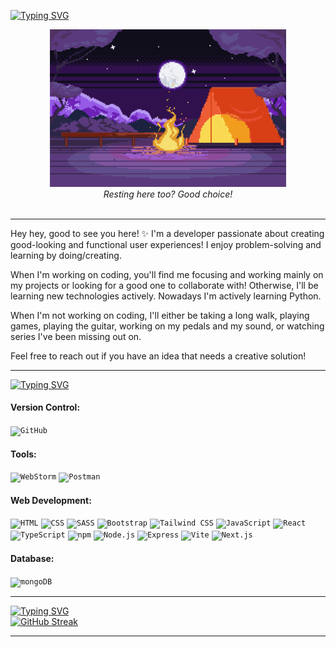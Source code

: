 <a align='center' href="https://git.io/typing-svg"><img src="https://readme-typing-svg.demolab.com?font=Fira+Code&duration=3000&pause=1000&color=A2A6F7&vCenter=true&multiline=true&random=false&width=500&height=80&lines=Welcome+to+my+GitHub+profile!;I'm+Su+Jade+and+I'm+a+developer." alt="Typing SVG" /></a>

<center><img src="7392521.jpg" alt="sky" width="75%"/></center>
<center><i>Resting here too? Good choice!</i></center>
<br>
<hr/>

Hey hey, good to see you here! ✨ I'm a developer passionate about creating good-looking and functional user experiences! I enjoy problem-solving and learning by doing/creating.

When I'm working on coding, you'll find me focusing and working mainly on my projects or looking for a good one to collaborate with! Otherwise, I'll be learning new technologies actively. Nowadays I'm actively learning Python.

When I'm not working on coding, I'll either be taking a long walk, playing games, playing the guitar, working on my pedals and my sound, or watching series I've been missing out on.

Feel free to reach out if you have an idea that needs a creative solution!
<hr/>

<a align='center' href="https://git.io/typing-svg"><img src="https://readme-typing-svg.demolab.com?font=Fira+Code&duration=3000&pause=1000&color=A2A6F7&vCenter=true&multiline=false&random=false&width=500&height=50&lines=Technologies:" alt="Typing SVG" /></a>
<h4 align='left'>Version Control:</h4>
  <div align="left">
	<code><img width="35" src="https://user-images.githubusercontent.com/25181517/192108374-8da61ba1-99ec-41d7-80b8-fb2f7c0a4948.png" alt="GitHub" title="GitHub"/></code>
  </div>

  <h4 align='left'>Tools:</h4>
  <div align="left">
    <code><img width="35" src="https://user-images.githubusercontent.com/25181517/192108893-b1eed3c7-b2c4-4e1c-9e9f-c7e83637b33d.png" alt="WebStorm" title="WebStorm"/></code>
	<code><img width="35" src="https://user-images.githubusercontent.com/25181517/192109061-e138ca71-337c-4019-8d42-4792fdaa7128.png" alt="Postman" title="Postman"/></code>
</div>

 <h4 align='left'>Web Development:</h4>
  <div align="left">
  <code><img width="35" src="https://user-images.githubusercontent.com/25181517/192158954-f88b5814-d510-4564-b285-dff7d6400dad.png" alt="HTML" title="HTML"/></code>
	<code><img width="35" src="https://user-images.githubusercontent.com/25181517/183898674-75a4a1b1-f960-4ea9-abcb-637170a00a75.png" alt="CSS" title="CSS"/></code>
	<code><img width="35" src="https://user-images.githubusercontent.com/25181517/192158956-48192682-23d5-4bfc-9dfb-6511ade346bc.png" alt="SASS" title="SASS"/></code>
	<code><img width="35" src="https://user-images.githubusercontent.com/25181517/183898054-b3d693d4-dafb-4808-a509-bab54cf5de34.png" alt="Bootstrap" title="Bootstrap"/></code>
	<code><img width="35" src="https://user-images.githubusercontent.com/25181517/202896760-337261ed-ee92-4979-84c4-d4b829c7355d.png" alt="Tailwind CSS" title="Tailwind CSS"/></code>
	<code><img width="35" src="https://user-images.githubusercontent.com/25181517/117447155-6a868a00-af3d-11eb-9cfe-245df15c9f3f.png" alt="JavaScript" title="JavaScript"/></code>
	<code><img width="35" src="https://user-images.githubusercontent.com/25181517/183897015-94a058a6-b86e-4e42-a37f-bf92061753e5.png" alt="React" title="React"/></code>
	<code><img width="35" src="https://user-images.githubusercontent.com/25181517/183890598-19a0ac2d-e88a-4005-a8df-1ee36782fde1.png" alt="TypeScript" title="TypeScript"/></code>
	<code><img width="35" src="https://user-images.githubusercontent.com/25181517/121401671-49102800-c959-11eb-9f6f-74d49a5e1774.png" alt="npm" title="npm"/></code>
	<code><img width="35" src="https://user-images.githubusercontent.com/25181517/183568594-85e280a7-0d7e-4d1a-9028-c8c2209e073c.png" alt="Node.js" title="Node.js"/></code>
	<code><img width="35" src="https://user-images.githubusercontent.com/25181517/183859966-a3462d8d-1bc7-4880-b353-e2cbed900ed6.png" alt="Express" title="Express"/></code>
	<code><img width="35" src="https://github.com/marwin1991/profile-technology-icons/assets/62091613/b40892ef-efb8-4b0e-a6b5-d1cfc2f3fc35" alt="Vite" title="Vite"/></code>
	  	<code><img width="35" src="https://github.com/marwin1991/profile-technology-icons/assets/136815194/5f8c622c-c217-4649-b0a9-7e0ee24bd704" alt="Next.js" title="Next.js"/></code>

</div>
 <h4 align='left'>Database:</h4>
  <div align="left">
	<code><img width="35" src="https://user-images.githubusercontent.com/25181517/182884177-d48a8579-2cd0-447a-b9a6-ffc7cb02560e.png" alt="mongoDB" title="mongoDB"/></code>
</div>
<hr/>
<a align='left' href="https://git.io/typing-svg"><img src="https://readme-typing-svg.demolab.com?font=Fira+Code&duration=3000&pause=1000&color=A2A6F7&vCenter=true&multiline=false&random=false&width=500&height=50&lines=Let's talk numbers:" alt="Typing SVG" /></a>
<br>
<a href="https://git.io/streak-stats"><img src="https://streak-stats.demolab.com?user=sujade&theme=tokyonight" alt="GitHub Streak" /></a>
<br>
<hr/>



